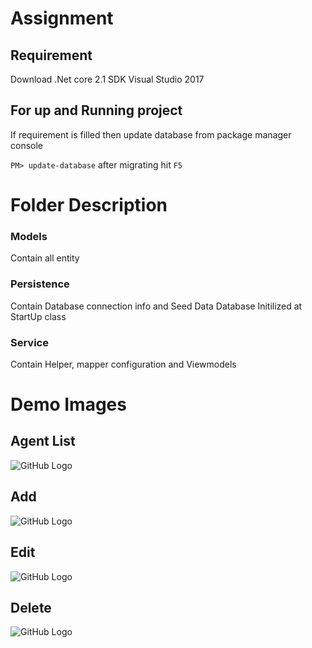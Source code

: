 # Assignment

## Requirement

Download .Net core 2.1 SDK
Visual Studio 2017

## For up and Running project

If requirement is filled then update database from package manager console

```PM> update-database```
after migrating hit `F5`

# Folder Description

### Models

Contain all entity

### Persistence

Contain Database connection info and Seed Data
Database Initilized at StartUp class

### Service

Contain Helper, mapper configuration and Viewmodels

# Demo Images

## Agent List
![GitHub Logo](/images/agentlist.PNG)

## Add
![GitHub Logo](/images/add-agent.PNG)

## Edit
![GitHub Logo](/images/edit.PNG)

## Delete
![GitHub Logo](/images/delete.PNG)
